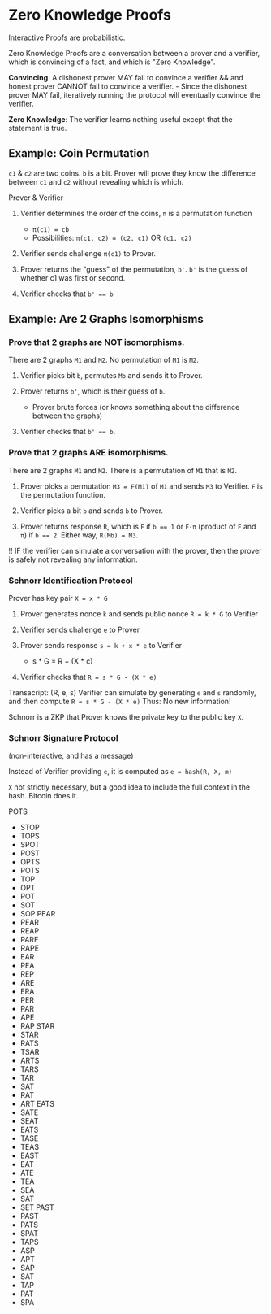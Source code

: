 # Zero Knowledge Proofs

Interactive Proofs are probabilistic. 

Zero Knowledge Proofs are a conversation between a prover and a verifier, which is convincing of a fact, and which is "Zero Knowledge". 

__Convincing__: A dishonest prover MAY fail to convince a verifier && and honest prover CANNOT fail to convince a verifier. 
    - Since the dishonest prover MAY fail, iteratively running the protocol will eventually convince the verifier.

__Zero Knowledge__: The verifier learns nothing useful except that the statement is true.

## Example: Coin Permutation

`c1` & `c2` are two coins. `b` is a bit. Prover will prove they know the difference between `c1` and `c2` without revealing which is which.

Prover & Verifier

1. Verifier determines the order of the coins, `π` is a permutation function
    - `π(c1) = cb`
    - Possibilities: `π(c1, c2) = (c2, c1)` OR `(c1, c2)`

2. Verifier sends challenge `π(c1)` to Prover. 

3. Prover returns the "guess" of the permutation, `b'`. `b'` is the guess of whether c1 was first or second. 

4. Verifier checks that `b' == b`


## Example: Are 2 Graphs Isomorphisms

### Prove that 2 graphs are NOT isomorphisms.

There are 2 graphs `M1` and `M2`. No permutation of `M1` is `M2`.

1. Verifier picks bit `b`, permutes `Mb` and sends it to Prover.

2. Prover returns `b'`, which is their guess of `b`.
    - Prover brute forces (or knows something about the difference between the graphs)

3. Verifier checks that `b' == b`.

### Prove that 2 graphs ARE isomorphisms.

There are 2 graphs `M1` and `M2`. There is a permutation of `M1` that is `M2`.

1. Prover picks a permutation `M3 = F(M1)` of `M1` and sends `M3` to Verifier. `F` is the permutation function.

2. Verifier picks a bit `b` and sends `b` to Prover.

3. Prover returns response `R`, which is `F` if `b == 1` or `F·π` (product of `F` and `π`) if `b == 2`. 
    Either way, `R(Mb) = M3`. 

!! IF the verifier can simulate a conversation with the prover, then the prover is safely not revealing any information.

### Schnorr Identification Protocol

Prover has key pair `X = x * G`

1. Prover generates nonce `k` and sends public nonce `R = k * G` to Verifier

2. Verifier sends challenge `e` to Prover

3. Prover sends response `s = k + x * e` to Verifier
    - s * G = R + (X * c)

4. Verifier checks that `R = s * G - (X * e)`

Transacript: (R, e, s)
Verifier can simulate by generating `e` and `s` randomly, and then compute `R = s * G - (X * e)`
Thus: No new information!

Schnorr is a ZKP that Prover knows the private key to the public key `X`.

### Schnorr Signature Protocol

(non-interactive, and has a message)

Instead of Verifier providing `e`, it is computed as `e = hash(R, X, m)`

`X` not strictly necessary, but a good idea to include the full context in the hash. Bitcoin does it. 


POTS
- STOP
- TOPS
- SPOT
- POST
- OPTS
- POTS
- TOP
- OPT
- POT
- SOT
- SOP
PEAR
- PEAR
- REAP
- PARE
- RAPE
- EAR
- PEA
- REP
- ARE
- ERA
- PER
- PAR
- APE
- RAP
STAR
- STAR
- RATS
- TSAR
- ARTS
- TARS
- TAR
- SAT
- RAT
- ART
EATS
- SATE
- SEAT
- EATS
- TASE
- TEAS
- EAST
- EAT
- ATE
- TEA
- SEA
- SAT
- SET
PAST
- PAST
- PATS
- SPAT
- TAPS
- ASP
- APT
- SAP
- SAT
- TAP
- PAT
- SPA